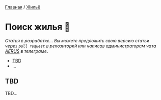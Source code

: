 [Главная](/Guide/) / [Жильё](/Guide/docs/housing/index.html)

# Поиск жилья 🔄
_Статья в разработке... Вы можете предложить свою версию статьи через `pull request` в репозиторий или написав администраторам [чата AERUS](https://t.me/joinchat/WSSkMJkV8ft2DMOx) в телеграме_.

* [TBD](#tbd)
* ...

## TBD
TBD...

